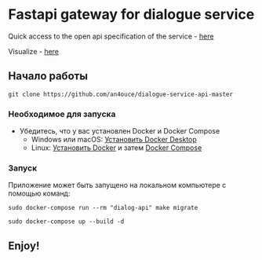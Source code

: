 # Fastapi gateway for dialogue service

Quick access to the open api specification of the service - [here](./openapi.yaml)

Visualize - [here](https://editor.swagger.io)

## Начало работы

```console
git clone https://github.com/an4ouce/dialogue-service-api-master
```
### Необходимое для запуска

- Убедитесь, что у вас установлен Docker и Docker Compose
  - Windows или macOS:
    [Установить Docker Desktop](https://www.docker.com/get-started)
  - Linux: [Установить Docker](https://www.docker.com/get-started) и затем
    [Docker Compose](https://github.com/docker/compose)

### Запуск

Приложение может быть запущено на локальном компьютере с помощью команд:

```console
sudo docker-compose run --rm "dialog-api" make migrate
```
```console
sudo docker-compose up --build -d
```
## Enjoy! 
